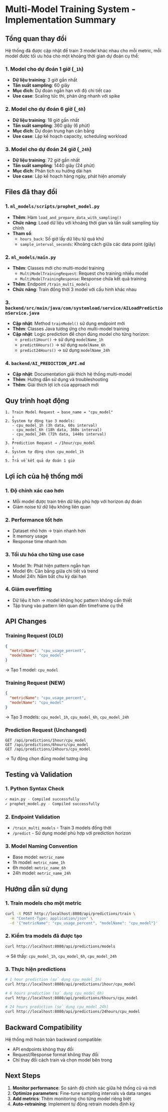 # Multi-Model Training System - Implementation Summary

## Tổng quan thay đổi

Hệ thống đã được cập nhật để train 3 model khác nhau cho mỗi metric, mỗi model được tối ưu hóa cho một khoảng thời gian dự đoán cụ thể:

### 1. Model cho dự đoán 1 giờ (`_1h`)

- **Dữ liệu training**: 3 giờ gần nhất
- **Tần suất sampling**: 60 giây
- **Mục đích**: Dự đoán ngắn hạn với độ chi tiết cao
- **Use case**: Scaling tức thì, phản ứng nhanh với spike

### 2. Model cho dự đoán 6 giờ (`_6h`)

- **Dữ liệu training**: 18 giờ gần nhất
- **Tần suất sampling**: 360 giây (6 phút)
- **Mục đích**: Dự đoán trung hạn cân bằng
- **Use case**: Lập kế hoạch capacity, scheduling workload

### 3. Model cho dự đoán 24 giờ (`_24h`)

- **Dữ liệu training**: 72 giờ gần nhất
- **Tần suất sampling**: 1440 giây (24 phút)
- **Mục đích**: Phân tích xu hướng dài hạn
- **Use case**: Lập kế hoạch hàng ngày, phát hiện anomaly

## Files đã thay đổi

### 1. `ml_models/scripts/prophet_model.py`

- **Thêm**: Hàm `load_and_prepare_data_with_sampling()`
- **Chức năng**: Load dữ liệu với khoảng thời gian và tần suất sampling tùy chỉnh
- **Tham số**:
  - `hours_back`: Số giờ lấy dữ liệu từ quá khứ
  - `sample_interval_seconds`: Khoảng cách giữa các data point (giây)

### 2. `ml_models/main.py`

- **Thêm**: Classes mới cho multi-model training
  - `MultiModelTrainingRequest`: Request cho training nhiều model
  - `MultiModelTrainingResponse`: Response chứa kết quả training
- **Thêm**: Endpoint `/train_multi_models`
- **Chức năng**: Train đồng thời 3 model với cấu hình khác nhau

### 3. `backend/src/main/java/com/systemload/service/AILoadPredictionService.java`

- **Cập nhật**: Method `trainModel()` sử dụng endpoint mới
- **Thêm**: Classes Java tương ứng cho multi-model training
- **Cập nhật**: Logic prediction để chọn đúng model cho từng horizon:
  - `predict1Hour()` → sử dụng `modelName_1h`
  - `predict6Hours()` → sử dụng `modelName_6h`
  - `predict24Hours()` → sử dụng `modelName_24h`

### 4. `backend/AI_PREDICTION_API.md`

- **Cập nhật**: Documentation giải thích hệ thống multi-model
- **Thêm**: Hướng dẫn sử dụng và troubleshooting
- **Thêm**: Giải thích lợi ích của approach mới

## Quy trình hoạt động

```
1. Train Model Request → base_name = "cpu_model"
   ↓
2. System tự động tạo 3 models:
   - cpu_model_1h (3h data, 60s interval)
   - cpu_model_6h (18h data, 360s interval)
   - cpu_model_24h (72h data, 1440s interval)
   ↓
3. Prediction Request → /1hour/cpu_model
   ↓
4. System tự động chọn cpu_model_1h
   ↓
5. Trả về kết quả dự đoán 1 giờ
```

## Lợi ích của hệ thống mới

### 1. **Độ chính xác cao hơn**

- Mỗi model được train trên dữ liệu phù hợp với horizon dự đoán
- Giảm noise từ dữ liệu không liên quan

### 2. **Performance tốt hơn**

- Dataset nhỏ hơn → train nhanh hơn
- Ít memory usage
- Response time nhanh hơn

### 3. **Tối ưu hóa cho từng use case**

- Model 1h: Phát hiện pattern ngắn hạn
- Model 6h: Cân bằng giữa chi tiết và trend
- Model 24h: Nắm bắt chu kỳ dài hạn

### 4. **Giảm overfitting**

- Dữ liệu ít hơn → model không học pattern không cần thiết
- Tập trung vào pattern liên quan đến timeframe cụ thể

## API Changes

### Training Request (OLD)

```json
{
  "metricName": "cpu_usage_percent",
  "modelName": "cpu_model"
}
```

→ Tạo 1 model: `cpu_model`

### Training Request (NEW)

```json
{
  "metricName": "cpu_usage_percent",
  "modelName": "cpu_model"
}
```

→ Tạo 3 models: `cpu_model_1h`, `cpu_model_6h`, `cpu_model_24h`

### Prediction Request (Unchanged)

```
GET /api/predictions/1hour/cpu_model
GET /api/predictions/6hours/cpu_model
GET /api/predictions/24hours/cpu_model
```

→ Tự động chọn đúng model tương ứng

## Testing và Validation

### 1. Python Syntax Check

```bash
✓ main.py - Compiled successfully
✓ prophet_model.py - Compiled successfully
```

### 2. Endpoint Validation

- `/train_multi_models` - Train 3 models đồng thời
- `/predict` - Sử dụng model phù hợp với prediction horizon

### 3. Model Naming Convention

- Base model: `metric_name`
- 1h model: `metric_name_1h`
- 6h model: `metric_name_6h`
- 24h model: `metric_name_24h`

## Hướng dẫn sử dụng

### 1. Train models cho một metric

```bash
curl -X POST http://localhost:8080/api/predictions/train \
  -H "Content-Type: application/json" \
  -d '{"metricName": "cpu_usage_percent", "modelName": "cpu_model"}'
```

### 2. Kiểm tra models đã được tạo

```bash
curl http://localhost:8080/api/predictions/models
```

→ Sẽ thấy: `cpu_model_1h`, `cpu_model_6h`, `cpu_model_24h`

### 3. Thực hiện predictions

```bash
# 1 hour prediction (sử dụng cpu_model_1h)
curl http://localhost:8080/api/predictions/1hour/cpu_model

# 6 hours prediction (sử dụng cpu_model_6h)
curl http://localhost:8080/api/predictions/6hours/cpu_model

# 24 hours prediction (sử dụng cpu_model_24h)
curl http://localhost:8080/api/predictions/24hours/cpu_model
```

## Backward Compatibility

Hệ thống mới hoàn toàn backward compatible:

- API endpoints không thay đổi
- Request/Response format không thay đổi
- Chỉ thay đổi cách train và chọn model bên trong

## Next Steps

1. **Monitor performance**: So sánh độ chính xác giữa hệ thống cũ và mới
2. **Optimize parameters**: Fine-tune sampling intervals và data ranges
3. **Add metrics**: Thêm monitoring cho từng model riêng biệt
4. **Auto-retraining**: Implement tự động retrain models định kỳ
